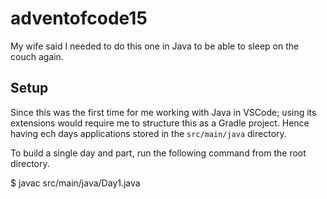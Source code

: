 # adventofcode15 #

My wife said I needed to do this one in Java to be able to sleep on the couch again.
## Setup ##

Since this was the first time for me working with Java in VSCode; using its
extensions would require me to structure this as a Gradle project. Hence
having ech days applications stored in the `src/main/java` directory.

To build a single day and part, run the following command from the root
directory.

$ javac src/main/java/Day1.java
